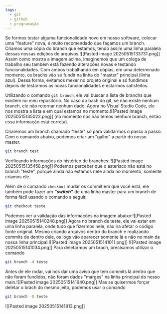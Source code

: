 ```yaml
---
tags:
  - git
  - github
  - programação
---
```

Se formos testar alguma funcionalidade novo em nosso software, colocar uma "feature" nova, é muito recomendado que façamos um branch. Criamos uma cópia do branch que estamos, tendo assim uma linha paralela dessas nossas edições de arquivos.![[Pasted image 20250515133731.png]]
Assim como mostra a imagem acima, imaginemos que um colega de trabalho seu também está fazendo alterações novas e testando funcionalidades. Com ambos trabalhando em cópias, em uma determinado momento, os brachs vão se fundir na linha do "master" principal (linha azul). Dessa forma, evitamos mexer no projeto original e só fundimos depois de testarmos as novas funcionalidades e estarmos satisfeitos.

Utilizando o comando `git branch`, ele vai buscar a lista de branchs que existem no meu repositório.  No caso do bash do git, se não existe nenhum branch, ele não retornar nenhum dado. Agora no Visual Studio Code, ele nos mostra a lista e em qual estamos no momento.![[Pasted image 20250515135022.png]]
(no momento nos não temos nenhum branch, então essa informação está correta).

Criaremos um branch chamado "teste" só para validarmos o passo a passo. Com o comando abaixo, podemos criar um "galho" a partir do nosso master.


```bash
git branch test
```
Verificando informações do histórico de branches:
![[Pasted image 20250515135458.png]]
Podemos perceber que o asterisco não está no branch "teste", porque ainda não estamos nele ainda no momento, somente criamos ele.

Além de o comando `checkout` mudar os commit em que você está, ele também pode fazer um ***"switch"*** de uma linha master para um branch de forma fácil usando o comando a seguir.
```bash
git checkout teste
```
Podemos ver a validação das informações na imagem abaixo:![[Pasted image 20250515140248.png]]
Agora no branch de teste, ele vai estar em uma linha paralela, onde tudo que fizermos nele, não ira afetar o código fonte original. Mesmo criando arquivos dentro do branch e realizando commits de dentro dele, os logs vão aparecer somente lá e não no main da nossa linha principal.![[Pasted image 20250515141011.png]]
![[Pasted image 20250515141034.png]]
Para deletarmos um brach, precisamos utilizar o comando 
```bash
git branch -d teste
```
Antes de ele rodar, vai nos dar uma aviso que tem commits lá dentro que não foram fundidos, não foram dados "marges" na linha principal do nosso main.![[Pasted image 20250515141640.png]]
Mas se quisermos forçar deletar o brach do mesmo jeito, podemos usar o comando
```bash
git branch -D teste
```
![[Pasted image 20250515141813.png]]
